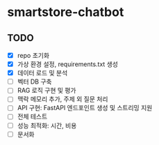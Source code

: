 # smartstore-chatbot

## TODO
- [x] repo 초기화
- [x] 가상 환경 설정, requirements.txt 생성
- [x] 데이터 로드 및 분석
- [ ] 벡터 DB 구축
- [ ] RAG 로직 구현 및 평가
- [ ] 맥락 메모리 추가, 주제 외 질문 처리
- [ ] API 구현: FastAPI 엔드포인트 생성 및 스트리밍 지원
- [ ] 전체 테스트
- [ ] 성능 최적화: 시간, 비용
- [ ] 문서화